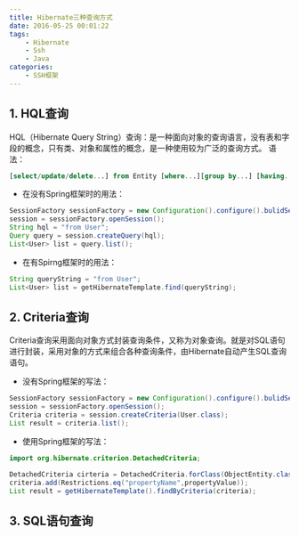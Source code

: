 ```yaml
---
title: Hibernate三种查询方式
date: 2016-05-25 00:01:22
tags:
	- Hibernate
	- Ssh
	- Java
categories:
	- SSH框架
---
```


## 1. HQL查询
HQL（Hibernate Query String）查询：是一种面向对象的查询语言，没有表和字段的概念，只有类、对象和属性的概念，是一种使用较为广泛的查询方式。
语法：
```sql
[select/update/delete...] from Entity [where...][group by...] [having...][order by..]
```
<!--more-->
* 在没有Spring框架时的用法：
```java
SessionFactory sessionFactory = new Configuration().configure().bulidSessionFactory();
session = sessionFactory.openSession();
String hql = "from User";
Query query = session.createQuery(hql);
List<User> list = query.list();
```

* 在有Spirng框架时的用法：
```java
String queryString = "from User";
List<User> list = getHibernateTemplate.find(queryString);
```

## 2. Criteria查询
Criteria查询采用面向对象方式封装查询条件，又称为对象查询。就是对SQL语句进行封装，采用对象的方式来组合各种查询条件，由Hibernate自动产生SQL查询语句。

* 没有Spring框架的写法：
```java
SessionFactory sessionFactory = new Configuration().configure().bulidSessionFactory();
session = sessionFactory.openSession();
Criteria criteria = session.createCriteria(User.class);
List result = criteria.list();
```

* 使用Spring框架的写法：
```java
import org.hibernate.criterion.DetachedCriteria;

DetachedCriteria cirteria = DetachedCriteria.forClass(ObjectEntity.class);
criteria.add(Restrictions.eq("propertyName",propertyValue));
List result = getHibernateTemplate().findByCriteria(criteria);
```

## 3. SQL语句查询
